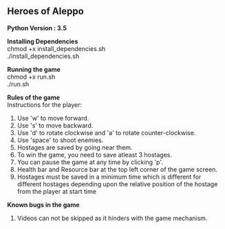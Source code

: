 Heroes of Aleppo
----------------
**Python Version : 3.5**

**Installing Dependencies**<br />
chmod +x install_dependencies.sh<br />
./install_dependencies.sh

**Running the game**<br />
chmod +x run.sh<br />
./run.sh

**Rules of the game**<br />
Instructions for the player:

1. Use 'w' to move forward.
2. Use 's' to move backward.
3. Use 'd' to rotate clockwise and 'a' to rotate counter-clockwise.
4. Use 'space' to shoot enemies.
5. Hostages are saved by going near them.
6. To win the game, you need to save atleast 3 hostages.
7. You can pause the game at any time by clicking 'p'.
8. Health bar and Resource bar at the top left corner of the game screen.
9. Hostages must be saved in a minimum time which is different for different hostages depending upon the relative position of the hostage from the player at start time

**Known bugs in the game**
1. Videos can not be skipped as it hinders with the game mechanism.


